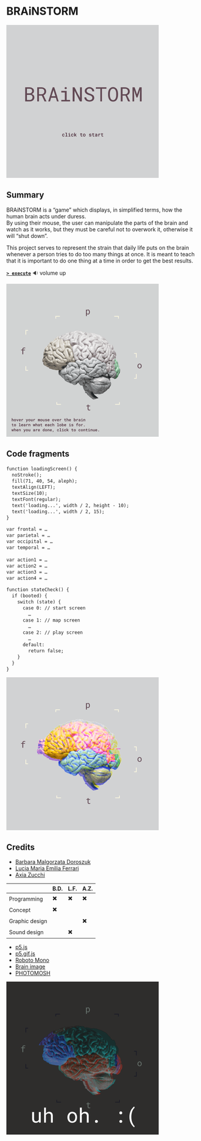 # BRAiNSTORM

![Figure 1](https://github.com/luferrari/BRAiNSTORM/raw/master/readme/fig1.png "Fig. 1: Start screen")



## Summary

BRAiNSTORM is a &ldquo;game&rdquo; which displays, in simplified terms, how the human brain acts under duress.  
By using their mouse, the user can manipulate the parts of the brain and watch as it works, but they must be careful not to overwork it, otherwise it will &ldquo;shut down&rdquo;.

This project serves to represent the strain that daily life puts on the brain whenever a person tries to do too many things at once. It is meant to teach that it is important to do one thing at a time in order to get the best results.

[**`> execute`**](https://luferrari.github.io/BRAiNSTORM/) :sound: volume up

![Figure 2](https://github.com/luferrari/BRAiNSTORM/raw/master/readme/fig2.gif "Fig. 2: Map screen")



## Code fragments

```p5js
function loadingScreen() {
  noStroke();
  fill(71, 40, 54, aleph);
  textAlign(LEFT);
  textSize(10);
  textFont(regular);
  text('loading...', width / 2, height - 10);
  text('loading...', width / 2, 15);
}
```

```p5js
var frontal = …
var parietal = …
var occipital = …
var temporal = …

var action1 = …
var action2 = …
var action3 = …
var action4 = …
```

```p5js
function stateCheck() {
  if (booted) {
    switch (state) {
      case 0: // start screen
        …
      case 1: // map screen
        …
      case 2: // play screen
        …
      default:
        return false;
    }
  }
}
```



![Figure 3](https://github.com/luferrari/BRAiNSTORM/raw/master/readme/fig3.png "Fig. 3: Play screen")



## Credits

* [Barbara Malgorzata Doroszuk](https://github.com/doroszukb)
* [Lucia Maria Emilia Ferrari](https://github.com/luferrari)
* [Axia Zucchi](https://github.com/axiazucchi)

||B.D.|L.F.|A.Z.|
|---|---|---|---|
|Programming|:heavy_multiplication_x:|:heavy_multiplication_x:|:heavy_multiplication_x:|
|Concept|:heavy_multiplication_x:|||
|Graphic design|||:heavy_multiplication_x:|
|Sound design||:heavy_multiplication_x:||


* [p5.js](https://github.com/processing/p5.js)
* [p5.gif.js](https://github.com/antiboredom/p5.gif.js/tree/master)
* [Roboto Mono](https://fonts.google.com/specimen/Roboto+Mono)
* [Brain image](https://newsroom.clevelandclinic.org/2017/06/29/cleveland-clinic-researcher-receives-3-4-m-nih-grant-for-epilepsy-surgery-research/)
* [PHOTOMOSH](https://photomosh.com/)

![Figure 4](https://github.com/luferrari/BRAiNSTORM/raw/master/readme/fig4.png "Fig. 4: uh oh :(")
